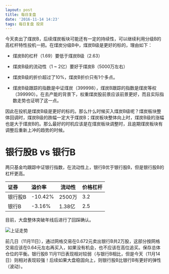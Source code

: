 ```yaml
---
layout: post
title: 每日复盘
date: '2016-11-14 14:23'
tags: 每日复盘 投资
---
```


今天卖出了煤炭B，后续煤炭板块可能还有一定的持续性，可以继续利用分级B的高杠杆特性投机一把。在煤炭分级B中，煤炭B级是更好的标的，理由如下：

- 煤炭B的杠杆（1.69）要低于煤炭B级（2.63）

- 煤炭B级的流动性（1 ~ 2亿）要好于煤炭B（5000万左右）

- 煤炭B级的折价超过了10%，煤炭B折价只有1个多点。

- 煤炭B级跟踪的指数是中证煤炭（399998），煤炭B跟踪的指数是煤炭等权（399990）。在去产能的背景下，权重煤炭股前景应该前景更好，而且实际指数走势也证明了这一点。

因此在投机是煤炭B级是更好的标的。那么什么时候买入煤炭B级呢？煤炭板块整体回调时，煤炭B级的跌幅一定大于煤炭B；煤炭板块整体向上时，煤炭B级的涨幅也是大于煤炭B的。那么最好的时机应该是在煤炭板块调整时，且逾期煤炭板块有调整后重新上冲的趋势的时候。

# 银行股B vs 银行B

两只基金均跟踪中证银行指数，在流动性上，银行B优于银行股B，但是银行股B的杠杆更高。

证券   | 溢价率     | 流动性   | 价格杠杆
:--- | :------ | ----- | ----
银行股B | -10.42% | 2500万 | 3.2
银行B  | -3.16%  | 1.38亿 | 2.5

目前，大盘整体突破年线后进行了回踩确认。

![上证走势](http://7xonmk.com1.z0.glb.clouddn.com/2016-11-14_15-15-09.png)

前几日（11月11日），通过网格交易在0.672元卖出银行B共2万股，这部分按网格交易应该在0.64元左右再买入，如果没有机会，也不应该在高位追买。保存总体仓位的平衡。银行股B 11月11日表现相对较弱（与银行B相比，但是今天（11月14日）则相对表现较强！后续如果大盘稳固向上，则银行股B比银行B有更好的弹性（波动）。
